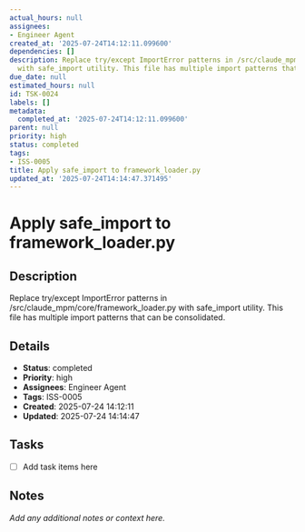 ```yaml
---
actual_hours: null
assignees:
- Engineer Agent
created_at: '2025-07-24T14:12:11.099600'
dependencies: []
description: Replace try/except ImportError patterns in /src/claude_mpm/core/framework_loader.py
  with safe_import utility. This file has multiple import patterns that can be consolidated.
due_date: null
estimated_hours: null
id: TSK-0024
labels: []
metadata:
  completed_at: '2025-07-24T14:12:11.099600'
parent: null
priority: high
status: completed
tags:
- ISS-0005
title: Apply safe_import to framework_loader.py
updated_at: '2025-07-24T14:14:47.371495'
---
```


# Apply safe_import to framework_loader.py

## Description
Replace try/except ImportError patterns in /src/claude_mpm/core/framework_loader.py with safe_import utility. This file has multiple import patterns that can be consolidated.

## Details
- **Status**: completed
- **Priority**: high
- **Assignees**: Engineer Agent
- **Tags**: ISS-0005
- **Created**: 2025-07-24 14:12:11
- **Updated**: 2025-07-24 14:14:47

## Tasks
- [ ] Add task items here

## Notes
_Add any additional notes or context here._
